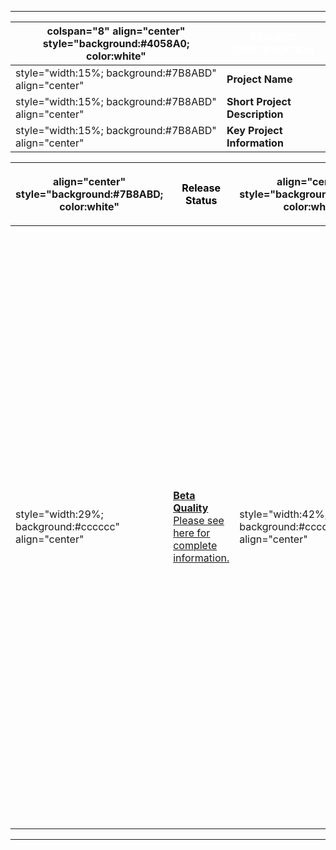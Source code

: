 -----

| colspan="8" align="center" style="background:\#4058A0; color:white" | <font color="white">**PROJECT IDENTIFICATION** |
| ------------------------------------------------------------------- | ---------------------------------------------- |
| style="width:15%; background:\#7B8ABD" align="center"               | **Project Name**                               |
| style="width:15%; background:\#7B8ABD" align="center"               | **Short Project Description**                  |
| style="width:15%; background:\#7B8ABD" align="center"               | **Key Project Information**                    |

<table>
<thead>
<tr class="header">
<th><p>align="center" style="background:#7B8ABD; color:white"</p></th>
<th><p><font color="black"><strong>Release Status</strong></p></th>
<th><p>align="center" style="background:#7B8ABD; color:white"</p></th>
<th><p><font color="black"><strong>Main Links</strong></p></th>
<th><p>align="center" style="background:#7B8ABD; color:white"</p></th>
<th><p><font color="black"><strong>Related Projects</strong></p></th>
</tr>
</thead>
<tbody>
<tr class="odd">
<td><p>style="width:29%; background:#cccccc" align="center"</p></td>
<td><p><strong><a href=":Category:OWASP_Project_Assessment#Beta_Quality_Tool_Criteria" title="wikilink">Beta Quality</a></strong><br />
<a href=":Access_Control_Rules_Tester_Project_-_Assessment_Frame" title="wikilink">Please see here for complete information.</a></p></td>
<td><p>style="width:42%; background:#cccccc" align="center"</p></td>
<td><p>Version 1.1</p>
<hr />
<p><a href="http://accorute.googlecode.com/files/syssec2011-slides.pdf">PPT Presentation from the 1st SysSec Workshop (an updated method presented)</a><br />
<a href="http://accorute.googlecode.com/files/syssec2011-slides.pdf">A paper from the 1st SysSec Workshop with an updated method described</a><br />
<a href="http://code.google.com/p/accorute/source/checkout">A new codebase can be checked out here</a><br />
Version 1.0</p>
<hr />
<p><a href="http://accorute.googlecode.com/files/OWASP_EU_Summit_2008_AcCoRuTe.ppt">PPT Presentation from OWASP EU Summmit 2009</a><br />
<a href="http://accorute.googlecode.com/files/BusinessLogicVulnerabilities.pdf">What are business logic vulnerabilities? - An attempt to define their scope</a><br />
<a href="http://accorute.googlecode.com/files/AcCoRuTe.pdf">AcCoRuTe approach described</a><br />
<a href="http://code.google.com/p/accorute/">Google Code Project page</a><br />
<a href="http://accorute.googlecode.com/files/AcCoRuTe-1.0.0.zip">AcCoRuTe version 1.0.0 binaries</a><br />
<a href="http://accorute.googlecode.com/files/AcCoRuTe-1.0.0-userguide.pdf">AcCoRuTe User Guide</a></p></td>
<td><p>style="width:29%; background:#cccccc" align="center"</p></td>
<td><p>If any, add link here</p></td>
</tr>
</tbody>
</table>

-----